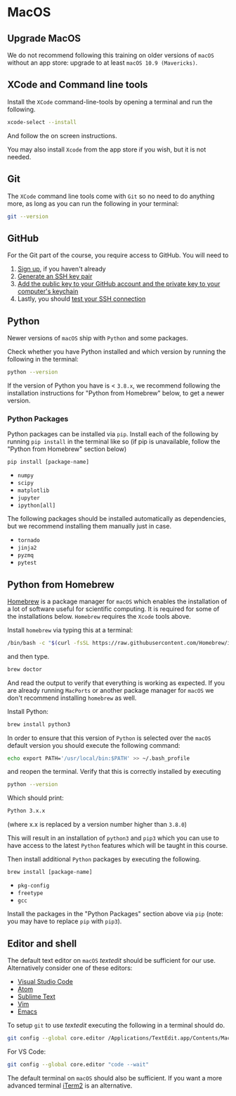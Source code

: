 # MacOS

## Upgrade MacOS

We do not recommend following this training on older versions of `macOS` without an app store: upgrade to at least `macOS 10.9 (Mavericks)`.

## XCode and Command line tools

Install the `XCode` command-line-tools by opening a terminal and run the following.

```bash
xcode-select --install
```

And follow the on screen instructions.

You may also install `Xcode` from the app store if you wish, but it is not needed.

## Git

The `XCode` command line tools come with `Git` so no need to do anything more, as long as you can run the following in your terminal:

```bash
git --version
```

## GitHub

For the Git part of the course, you require access to GitHub. You will need to

1. [Sign up](https://github.com/join), if you haven't already
2. [Generate an SSH key pair](https://docs.github.com/en/authentication/connecting-to-github-with-ssh/generating-a-new-ssh-key-and-adding-it-to-the-ssh-agent)
3. [Add the public key to your GitHub account and the private key to your computer's keychain](https://docs.github.com/en/authentication/connecting-to-github-with-ssh/adding-a-new-ssh-key-to-your-github-account)
4. Lastly, you should [test your SSH connection](https://docs.github.com/en/authentication/connecting-to-github-with-ssh/testing-your-ssh-connection)


## Python

Newer versions of `macOS` ship with `Python` and some packages.

Check whether you have Python installed and which version by running the following in the terminal:

```bash
python --version
```

If the version of Python you have is < `3.8.x`, we recommend following the installation instructions for "Python from Homebrew" below, to get a newer version.

<!-- We recommend installing a complete scientific python distribution.
One of these is [Anaconda](https://www.anaconda.com/distribution/).
Please download and install [Anaconda](https://www.anaconda.com/download/) (latest version). -->

### Python Packages

Python packages can be installed via `pip`. Install each of the following by running `pip install` in the terminal like so (if pip is unavailable, follow the "Python from Homebrew" section below)

`pip install [package-name]`

- `numpy`
- `scipy`
- `matplotlib`
- `jupyter`
- `ipython[all]`

The following packages should be installed automatically as dependencies, but we recommend installing them manually just in case.

- `tornado`
- `jinja2`
- `pyzmq`
- `pytest`

## Python from Homebrew

[Homebrew](https://brew.sh) is a package manager for `macOS` which enables the installation of a lot of software useful for scientific computing.
It is required for some of the installations below.
`Homebrew` requires the `Xcode` tools above.

Install `homebrew` via typing this at a terminal:

```bash
/bin/bash -c "$(curl -fsSL https://raw.githubusercontent.com/Homebrew/install/HEAD/install.sh)"
```

and then type.

```bash
brew doctor
```

And read the output to verify that everything is working as expected.
If you are already running `MacPorts` or another package manager for `macOS` we don't recommend installing `homebrew` as well.

Install Python:

```bash
brew install python3
```

In order to ensure that this version of `Python` is selected over the `macOS` default version you should execute the following command:

```bash
echo export PATH='/usr/local/bin:$PATH' >> ~/.bash_profile
```

and reopen the terminal. Verify that this is correctly installed by executing

```bash
python --version
```

Which should print:

```bash
Python 3.x.x
```

(where x.x is replaced by a version number higher than `3.8.0`)

This will result in an installation of `python3` and `pip3` which you can use to have access to the latest `Python` features which will be taught in this course.

Then install additional `Python` packages by executing the following.

`brew install [package-name]`

- `pkg-config`
- `freetype`
- `gcc`

Install the packages in the "Python Packages" section above via `pip` (note: you may have to replace `pip` with `pip3`).

## Editor and shell

The default text editor on `macOS` _textedit_ should be sufficient for our use.
Alternatively consider one of these editors:

- [Visual Studio Code](https://code.visualstudio.com/)
- [Atom](https://atom.io)
- [Sublime Text](https://www.sublimetext.com)
- [Vim](https://www.vim.org/)
- [Emacs](https://www.gnu.org/software/emacs/)

To setup `git` to use _textedit_ executing the following in a terminal should do.

```bash
git config --global core.editor /Applications/TextEdit.app/Contents/MacOS/TextEdit
```

For VS Code:

```bash
git config --global core.editor "code --wait"
```

The default terminal on `macOS` should also be sufficient.
If you want a more advanced terminal [iTerm2](http://www.iterm2.com/) is an alternative.
